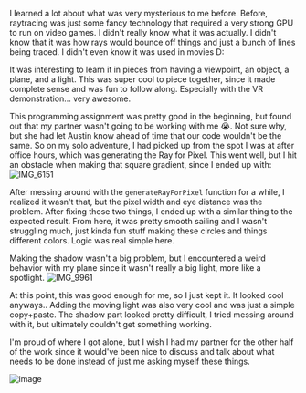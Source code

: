 I learned a lot about what was very mysterious to me before. Before, raytracing was just some fancy technology that required a very strong GPU to run on video games. I didn't really know what it was actually. I didn't know that it was how rays would bounce off things and just a bunch of lines being traced. I didn't even know it was used in movies D:

It was interesting to learn it in pieces from having a viewpoint, an object, a plane, and a light. This was super cool to piece together, since it made complete sense and was fun to follow along. Especially with the VR demonstration... very awesome. 


This programming assignment was pretty good in the beginning, but found out that my partner wasn't going to be working with me 😭. Not sure why, but she had let Austin know ahead of time that our code wouldn't be the same. So on my solo adventure, I had picked up from the spot I was at after office hours, which was generating the Ray for Pixel. This went well, but I hit an obstacle when making that square gradient, since I ended up with: 
![IMG_6151](https://user-images.githubusercontent.com/53790643/192434516-eaf7a74d-237e-4d1b-8498-e425e8e2cead.png)

After messing around with the `generateRayForPixel` function for a while, I realized it wasn't that, but the pixel width and eye distance was the problem. After fixing those two things, I ended up with a similar thing to the expected result. From here, it was pretty smooth sailing and I wasn't struggling much, just kinda fun stuff making these circles and things different colors. Logic was real simple here. 

Making the shadow wasn't a big problem, but I encountered a weird behavior with my plane since it wasn't really a big light, more like a spotlight.
![IMG_9961](https://user-images.githubusercontent.com/53790643/192434834-f1ff728e-13fe-4e47-b551-5a06402caf20.png)

At this point, this was good enough for me, so I just kept it. It looked cool anyways.. Adding the moving light was also very cool and was just a simple copy+paste. The shadow part looked pretty difficult, I tried messing around with it, but ultimately couldn't get something working.

I'm proud of where I got alone, but I wish I had my partner for the other half of the work since it would've been nice to discuss and talk about what needs to be done instead of just me asking myself these things. 

![image](https://user-images.githubusercontent.com/53790643/192435126-03876496-a29a-4f45-9c11-1b3c006bc6ce.png)
